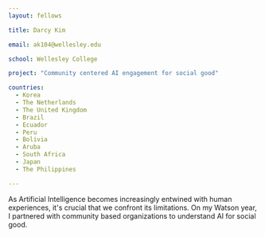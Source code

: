 ```yaml
---
layout: fellows

title: Darcy Kim

email: ak104@wellesley.edu

school: Wellesley College

project: "Community centered AI engagement for social good"

countries:
  - Korea
  - The Netherlands
  - The United Kingdom
  - Brazil
  - Ecuador
  - Peru
  - Bolivia
  - Aruba
  - South Africa
  - Japan
  - The Philippines

---
```


As Artificial Intelligence becomes increasingly entwined with human experiences, it's crucial that we confront its limitations. On my Watson year, I partnered with community based organizations to understand AI for social good.
